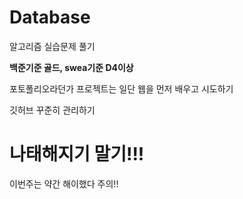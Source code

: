 # Database

알고리즘 실습문제 풀기

**백준기준 골드, swea기준 D4이상**

포토폴리오라던가 프로젝트는 일단 웹을 먼저 배우고 시도하기

깃허브 꾸준히 관리하기

# 나태해지기 말기!!!

이번주는 약간 해이했다 주의!!
